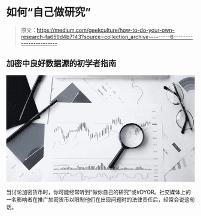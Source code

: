 # 如何“自己做研究”

> 原文：<https://medium.com/geekculture/how-to-do-your-own-research-fa659d4b7143?source=collection_archive---------6----------------------->

## 加密中良好数据源的初学者指南

![](img/c8b7e4e0e5984ff59e9ed13d95f5d605.png)

当讨论加密货币时，你可能经常听到“做你自己的研究”或#DYOR。社交媒体上的一名影响者在推广加密货币以限制他们在出现问题时的法律责任后，经常会说这句话。